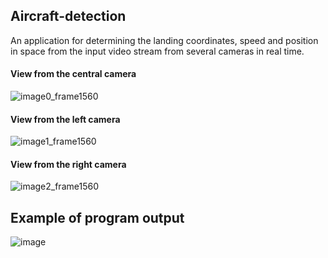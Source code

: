 ## Aircraft-detection

An application for determining the landing coordinates, speed and position in space from the input video stream from several cameras in real time.

#### View from the central camera
![image0_frame1560](https://user-images.githubusercontent.com/42917261/173618044-86064aa8-7035-4453-afb6-58fb56e6ffaa.jpg)
#### View from the left camera
![image1_frame1560](https://user-images.githubusercontent.com/42917261/173618169-dd76e26c-1535-420d-bed3-6ea089db0518.jpg)
#### View from the right camera
![image2_frame1560](https://user-images.githubusercontent.com/42917261/173618083-c76fea1c-526b-4c6f-92f9-b2e36bf1f185.jpg)

## Example of program output 
![image](https://user-images.githubusercontent.com/42917261/173620869-370b4a80-5e4b-4cb4-92f8-ff5847846ab2.png)

